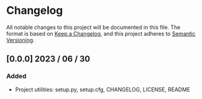 # Changelog

All notable changes to this project will be documented in this file.
The format is based on [Keep a Changelog](https://keepachangelog.com/en/1.0.0/),
and this project adheres to [Semantic Versioning](https://semver.org/).

## [0.0.0] 2023 / 06 / 30

### Added

 - Project utilities: setup.py, setup.cfg, CHANGELOG, LICENSE, README

